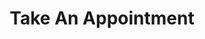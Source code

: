 ---
title: 'Take An Appointment'
description: 'Make an appointment for your cosmetic tattoo session'
bannerh1: "Take An Appointment"
layout: appointment
slug: appointment
---